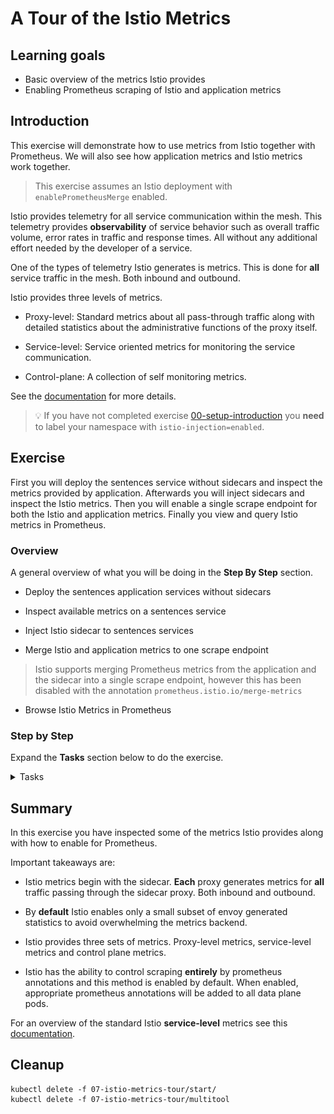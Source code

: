 [//]: # (Copyright, Eficode )
[//]: # (Origin: https://github.com/eficode-academy/istio-katas)
[//]: # (Tags: #metrics #prometheus-annotations #sidecar-injection)

# A Tour of the Istio Metrics

## Learning goals

- Basic overview of the metrics Istio provides
- Enabling Prometheus scraping of Istio and application metrics

## Introduction

This exercise will demonstrate how to use metrics from Istio together with
Prometheus. We will also see how application metrics and Istio metrics work
together.

> This exercise assumes an Istio deployment with `enablePrometheusMerge` 
> enabled.

Istio provides telemetry for all service communication within the mesh. 
This telemetry provides **observability** of service behavior such as 
overall traffic volume, error rates in traffic and response times. 
All without any additional effort needed by the developer of a service. 

One of the types of telemetry Istio generates is metrics. This is done 
for **all** service traffic in the mesh. Both inbound and outbound. 

Istio provides three levels of metrics. 

- Proxy-level: Standard metrics about all pass-through traffic along with 
detailed statistics about the administrative functions of the proxy itself.

- Service-level: Service oriented metrics for monitoring the service 
communication.

- Control-plane: A collection of self monitoring metrics.

See the [documentation](https://istio.io/latest/docs/concepts/observability/#metrics) 
for more details.

> :bulb: If you have not completed exercise 
> [00-setup-introduction](00-setup-introduction.md) you **need** to label 
> your namespace with `istio-injection=enabled`.

## Exercise

First you will deploy the sentences service without sidecars and inspect 
the metrics provided by application. Afterwards you will inject sidecars 
and inspect the Istio metrics. Then you will enable a single scrape endpoint 
for both the Istio and application metrics. Finally you view and query Istio 
metrics in Prometheus.

### Overview

A general overview of what you will be doing in the **Step By Step** section.

- Deploy the sentences application services without sidecars

- Inspect available metrics on a sentences service

- Inject Istio sidecar to sentences services

- Merge Istio and application metrics to one scrape endpoint

> Istio supports merging Prometheus metrics from the application and the sidecar
> into a single scrape endpoint, however this has been disabled with the
> annotation `prometheus.istio.io/merge-metrics`

- Browse Istio Metrics in Prometheus

### Step by Step

Expand the **Tasks** section below to do the exercise.

<details>
    <summary> Tasks </summary>

#### Task: Deploy the sentences application services

___


```console
kubectl apply -f 07-istio-metrics-tour/start/
```

Execute `kubectl get pods` and observe that we have one container per POD.

```
NAME                         READY   STATUS    RESTARTS   AGE
age-657d4d9678-q8h7d         1/1     Running   0          3s
name-86969f7468-4qfmp        1/1     Running   0          3s
sentences-779767c659-mlcm9   1/1     Running   0          4s
```

#### Task: Run the script `scripts/loop-query.sh`

___


Execute `scripts/loop-query.sh` to see the application is running. This will also
update both Istio and sentences application metrics.

```console
./scripts/loop-query.sh
```

#### Task: Inspect available metrics on a sentences service POD port `8000/metrics`

___


To retrieve metrics from a POD in the sentences application we can
query the metrics port 8000. To do that, we deploy a test tool:

```console
kubectl apply -f 07-istio-metrics-tour/multitool
```

and when the POD is ready, we run a shell inside the test tool container:

```console
kubectl exec -it `kubectl get po -l app=multitool -o jsonpath='{.items..metadata.name}'` -- bash
```

Next, look-up an IP of one of the sentence application PODs:

```console
kubectl get pods -o wide
```

Run curl towards one of the POD IPs on port `8000` towards the `/metrics` path. Use `grep`
to filter the output for `requests_total`.

```console
curl -s <POD IP>:8000/metrics | grep requests_total
```

This will return something like the following.

```
# HELP sentence_requests_total Number of requests
# TYPE sentence_requests_total counter
sentence_requests_total{type="name"} 584.0
```

This shows that the POD had received `584` requests from the 
`loop-query.sh` script when we fetched metrics.

Keep the terminal inside the test tool - we will use it again later.

#### Task: Inject Istio sidecar to sentences services

___


The deployed version of the sentences application have Istio sidecar injection 
**disabled**. This is done through annotations.

You can investigate the yaml file `07-istio-metrics-tour/start/sentences.yaml` 
and observe the use of the `sidecar.istio.io/inject` annotation:

```yaml
      annotations:
        sidecar.istio.io/inject: 'false'    # Sidecar injection is disabled
        prometheus.io/scrape: 'true'
        prometheus.io/port: '8000'
        prometheus.io/path: '/metrics'
```

Also note the Prometheus annotations that informs Prometheus, that this POD can
be scraped for metrics on port `8000` and path `/metrics` - similar to what we
just did manually.

Re-deploy the sentences application without the annotation that disables 
sidecar injection.

```console
cat 07-istio-metrics-tour/start/sentences.yaml |grep -v inject | kubectl apply -f -
cat 07-istio-metrics-tour/start/name.yaml |grep -v inject | kubectl apply -f -
cat 07-istio-metrics-tour/start/age.yaml |grep -v inject | kubectl apply -f -
```

If we run `kubectl get pods` now, we will see that we have two containers per
POD. 

> :bulb: It may take a few seconds for the old PODs to terminate.
> Wait for this before you continue.

Next, observe the values of the Prometheus annotations:

```console
kubectl describe pod -l mode=sentence | head -n 30
```

The result should look like this:

```
Annotations:  prometheus.io/path: /metrics
              prometheus.io/port: 8000
              prometheus.io/scrape: true
              prometheus.istio.io/merge-metrics: false
```

So there is no change in how Prometheus will scrape POD metrics. It
will still use port `8000` which is handled by the sentences
application container. Also, if we re-run the curl command from
previously (with the new pod IP,) we will still only see the `sentence_requests_total`
metric.

#### Task: Merge Istio and application metrics to one scrape point

___


What about the Istio metrics from the sidecar?

Istio supports merging Prometheus metrics from the application and the sidecar
into a single scrape endpoint, however this has been disabled with the
annotation `prometheus.istio.io/merge-metrics` which is set to `false`.

Re-deploy the sentences application service with this annotation removed as well.

```console
cat 07-istio-metrics-tour/start/sentences.yaml |egrep -v 'inject|merge-metrics' | kubectl apply -f -
cat 07-istio-metrics-tour/start/name.yaml |egrep -v 'inject|merge-metrics' | kubectl apply -f -
cat 07-istio-metrics-tour/start/age.yaml |egrep -v 'inject|merge-metrics' | kubectl apply -f -
```

> :bulb: It may take a few seconds for the old PODs to terminate.
> Wait for this before you continue.

If we now inspect the POD annotations as above, we see the metrics scrape 
endpoint has moved from the application to the sidecar.

```
Annotations:  prometheus.io/path: /stats/prometheus
              prometheus.io/port: 15020
              prometheus.io/scrape: true
```

#### Task: Fetch Istio Metrics

___


Now that we have a single merged scrape endpoint for the application metrics 
and the Istio metrics we can fetch them both. 

Re-run the `curl` command inside the test-tool as we did previously,
but this time use the update scrape endpoint information:

```console
curl -s <POD IP>:15020/stats/prometheus | grep requests_total
```

The result of which should look somewhat like the following for e.g. 
the `name` service. 

```
istio_requests_total{response_code="200",
                     source_workload="sentences",
                     source_version="unknown",
                     destination_workload="name",
                     destination_version="unknown"}   265
sentence_requests_total{type="name"}                  265
```

> Note the output above is edited for clarity.

Note, that we both see a `sentence_requests_total` metric and an
`istio_requests_total` metric - the former generated by the sentences 
application and the other by the Istio sidecar. They should show the same 
numeric value, however, since the Istio metric contains additional labels, 
e.g. source and destination of requests there could be differences
with the request count spread out on differently labelled `istio_requests_total`
metrics.

> The labels `source_workload`, `destination_workload`, `source_version` etc. is
> the primary information Kiali use to dynamically build application graphs and
> versioned graphs. See this link for more information on how [Kiali use
> Prometheus metrics](https://kiali.io/documentation/latest/faq/#prom-metrics)

#### Task: Browse Istio Metrics in Prometheus

___


Istio makes the base monitoring data available but you still need something 
to analyze and put the data to use. 
[Prometheus](https://istio.io/latest/docs/ops/integrations/prometheus/) is 
an open source monitoring system and time series database. You can use 
Prometheus with Istio to record metrics that track the health of Istio and 
of applications within the service mesh. 

Browse to prometheus. The instructor should have given you the URL.

Select the **graph** menu item on the top and enter `istio_requests_total` in 
**Expression** box and hit execute. 

You should see Istio metrics being returned as shown in the below image.

![Prometheus Istio Requests Total](images/prometheus-istio-requests-total.png)

You can select the **graph** tab to see a graphical representation as shown 
below.

![Prometheus Istio Requests Total Graph](images/prometheus-istio-total-graph.png)

The above results are for **all** traffic in the mesh, e.g. including traffic 
going through the ingress gateway. 

If you want narrow the results down to the traffic between the sentences 
services you could replace the expression with 
`istio_requests_total{app="sentences"}`. This would give results for **all** 
the services labelled with `app=sentences` across all namespaces.

If you wanted the results for a specific service, say the `age` service, in a 
specific namespace you could change the expression to use `destination_service` 
and specify the full name with `<NAMESPACE>.svc.cluster.local`. 

For example to get istio requests total for the `age` service in the `student1` 
namespace you could specify the expression 
`istio_requests_total{destination_service="age.student1.svc.cluster.local"}`

Although not part of our course setup you can also visualize metrics using 
[Grafana](https://istio.io/latest/docs/ops/integrations/grafana/) to create 
Dashboards.

</details>

## Summary

In this exercise you have inspected some of the metrics Istio provides along 
with how to enable for Prometheus.

Important takeaways are:

- Istio metrics begin with the sidecar. **Each** proxy generates metrics for 
**all** traffic passing through the sidecar proxy. Both inbound and outbound.

- By **default** Istio enables only a small subset of envoy generated 
statistics to avoid overwhelming the metrics backend.

- Istio provides three sets of metrics. Proxy-level metrics, service-level 
metrics and control plane metrics.

- Istio has the ability to control scraping **entirely** by prometheus 
annotations and this method is enabled by default. When enabled, appropriate 
prometheus annotations will be added to all data plane pods. 

For an overview of the standard Istio **service-level** metrics see this 
[documentation](https://istio.io/latest/docs/reference/config/metrics/).

## Cleanup

```console
kubectl delete -f 07-istio-metrics-tour/start/
kubectl delete -f 07-istio-metrics-tour/multitool
```
